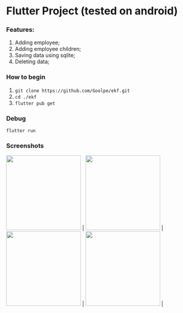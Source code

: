 # Flutter Project (tested on android)

### Features: 
1. Adding employee;
2. Adding employee children;
3. Saving data using sqlite;
3. Deleting data;

### How to begin
1. ```git clone https://github.com/Goolpe/ekf.git```
2. ```cd ./ekf```
2. ```flutter pub get```

### Debug
```flutter run```

### Screenshots
<img src="https://raw.githubusercontent.com/Goolpe/ekf/master/assets/0.png" width="200" /> |
<img src="https://raw.githubusercontent.com/Goolpe/ekf/master/assets/4.png" width="200" /> |
<img src="https://raw.githubusercontent.com/Goolpe/ekf/master/assets/2.png" width="200" /> |
<img src="https://raw.githubusercontent.com/Goolpe/ekf/master/assets/3.png" width="200" /> |
